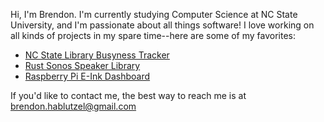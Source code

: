 Hi, I'm Brendon. I'm currently studying Computer Science at NC State University, and I'm passionate about all things software! I love working on all kinds of projects in my spare time--here are some of my favorites:

- [NC State Library Busyness Tracker](https://library-busyness-frontend.pages.dev/)
- [Rust Sonos Speaker Library](https://crates.io/crates/rusty-sonos)
- [Raspberry Pi E-Ink Dashboard](https://github.com/Brendon-Hablutzel/rpi-eink-dashboard)

If you'd like to contact me, the best way to reach me is at [brendon.hablutzel@gmail.com](mailto:brendon.hablutzel@gmail.com)
